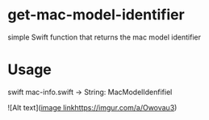# get-mac-model-identifier
simple Swift function that returns the mac model identifier

# Usage
swift mac-info.swift -> String: MacModelIdenfifiel

![Alt text]([image link](https://imgur.com/a/Owovau3)https://imgur.com/a/Owovau3)
